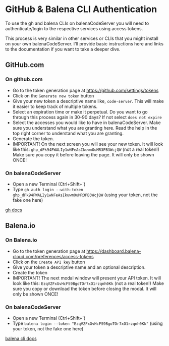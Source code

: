 <!-- Sam Dennon//2022 -->
# GitHub & Balena CLI Authentication

To use the gh and balena CLIs on balenaCodeServer you will need to authenticate/login to the respective services using access tokens.

This process is very similar in other services or CLIs that you might install on your own balenaCodeServer. I'll provide basic instructions here and links to the documentation if you want to take a deeper dive.


## GitHub.com

### On github.com
* Go to the token generation page at https://github.com/settings/tokens
* Click on the `Generate new token` button
* Give your new token a descriptive name like, `code-server`. This will make it easier to keep track of multiple tokens.
* Select an expiration time or make it perpetual. Do you want to go through this process again in 30-90 days? If not select `does not expire`
* Select the accesses you would like to have in balenaCodeServer. Make sure you understand what you are granting here. Read the help in the top right corner to understand what you are granting.
* Generate the token.
* IMPORTANT! On the next screen you will see your new token. It will look like this: `ghp_dPk94FWALIy1wNFeAsIkuwmOuMR3PB3WcjQW` (not a real token!) Make sure you copy it before leaving the page. It will only be shown ONCE! 

### On balenaCodeServer
* Open a new Terminal (Ctrl+Shift+`)
* Type `gh auth login --with-token ghp_dPk94FWALIy1wNFeAsIkuwmOuMR3PB3WcjQW` (using your token, not the fake one here)

[gh docs](https://cli.github.com/manual/gh_auth)


## Balena.io

### On Balena.io
* Go to the token generation page at https://dashboard.balena-cloud.com/preferences/access-tokens
* Click on the `Create API key` button
* Give your token a descriptive name and an optional description.
* Create the token
* IMPORTANT! The next modal window will present your API token. It will look like this: `EzqVZFxGvHcFS9BgoTOr7xO1rzqnh0Kk` (not a real token!) Make sure you copy or download the token before closing the modal. It will only be shown ONCE!

### On balenaCodeServer
* Open a new Terminal (Ctrl+Shift+`)
* Type `balena login --token "EzqVZFxGvHcFS9BgoTOr7xO1rzqnh0Kk"` (using your token, not the fake one here)

[balena cli docs](https://www.balena.io/docs/reference/balena-cli/#login)
